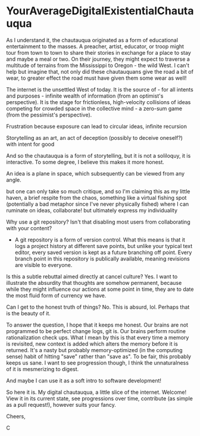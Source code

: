 # YourAverageDigitalExistentialChautauqua
As I understand it, the chautauqua originated as a form of educational
entertainment to the masses. A preacher, artist, educator, or troop might tour
from town to town to share their stories in exchange for a place to stay and
maybe a meal or two. On their journey, they might expect to traverse a
multitude of terrains from the Mississippi to Oregon - the wild West.  I can't
help but imagine that, not only did these chautauquans give the road a bit of
wear, to greater effect the road must have given them some wear as well!

The internet is the unsettled West of today.  It is the source of - for all
intents and purposes - infinite wealth of information (from an optimist's
perspective). It is the stage for frictionless, high-velocity collisions of
ideas competing for crowded space in the collective mind - a zero-sum game
(from the pessimist's perspective).

Frustration because exposure can lead to circular ideas, infinite recursion

Storytelling as an art, an act of deception (possibly to deceive oneself?)
with intent for good

And so the chautauqua is a form of storytelling, but it is not a soliloquy, it
is interactive. To some degree, I believe this makes it more honest.

An idea is a plane in space, which subsequently can be viewed from any angle.

but one can only take so much critique, and so I'm claiming this as my little
haven, a brief respite from the chaos, something like a virtual fishing spot
(potentially a bad metaphor since I've never physically fished) where I can
ruminate on ideas, collaborate! but ultimately express my individuality

Why use a git repository? Isn't that disabling most users from collaborating
with your content?

- A git repository is a form of version control.  What this means is that it
logs a project history at different save points, but unlike your typical text
editor, every saved version is kept as a future branching off point. Every
branch point in this repository is publically
available, meaning revisions are visible to everyone.

Is this a subtle rebuttal aimed directly at cancel culture? Yes.
I want to illustrate the absurdity that thoughts are somehow permanent, because
while they might influence our actions at some point in time, they are to date
the most fluid form of currency we have.

Can I get to the honest truth of things?
No. This is absurd, lol. Perhaps that is the beauty of it.


To answer the question, I hope that it keeps me honest.  Our brains are not
programmed to be perfect change logs, git is.  Our brains perform routine
rationalization check ups.  What I mean by this is that every time a memory is
revisited, new context is added which alters the memory before it is returned.
It's a nasty but probably memory-optimized (in the computing sense) habit of
hitting "save" rather than "save as". To be fair, this probably keeps us sane.
I want to see progression though, I think the unnaturalness of it is
mesmerizing to digest.

And maybe I can use it as a soft intro to software development!

So here it is.  My digital chautauqua, a little slice of the internet. Welcome!
View it in its current state, see progressions over time, contribute (as simple
as a pull request!), however suits your fancy.

Cheers,

C
